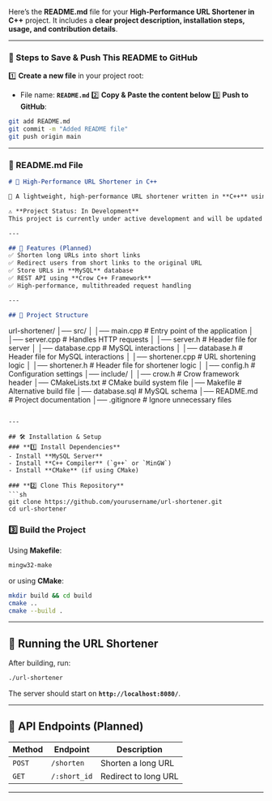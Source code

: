 Here’s the **README.md** file for your **High-Performance URL Shortener in C++** project. It includes a **clear project description, installation steps, usage, and contribution details**.

---

### **📌 Steps to Save & Push This README to GitHub**
1️⃣ **Create a new file** in your project root:  
   - File name: **`README.md`**
2️⃣ **Copy & Paste the content below**
3️⃣ **Push to GitHub**:
   ```sh
   git add README.md
   git commit -m "Added README file"
   git push origin main
   ```

---

### **📄 README.md File**
```md
# 🔗 High-Performance URL Shortener in C++

🚀 A lightweight, high-performance URL shortener written in **C++** using **Crow (Web Framework)** and **MySQL**.

⚠️ **Project Status: In Development**  
This project is currently under active development and will be updated soon.

---

## 📌 Features (Planned)
✅ Shorten long URLs into short links  
✅ Redirect users from short links to the original URL  
✅ Store URLs in **MySQL** database  
✅ REST API using **Crow C++ Framework**  
✅ High-performance, multithreaded request handling  

---

## 📂 Project Structure
```
url-shortener/
│── src/
│   │── main.cpp            # Entry point of the application
│   │── server.cpp          # Handles HTTP requests
│   │── server.h            # Header file for server
│   │── database.cpp        # MySQL interactions
│   │── database.h          # Header file for MySQL interactions
│   │── shortener.cpp       # URL shortening logic
│   │── shortener.h         # Header file for shortener logic
│   │── config.h            # Configuration settings
│── include/
│   │── crow.h              # Crow framework header
│── CMakeLists.txt          # CMake build system file
│── Makefile                # Alternative build file
│── database.sql            # MySQL schema
│── README.md               # Project documentation
│── .gitignore              # Ignore unnecessary files
```

---

## 🛠 Installation & Setup
### **1️⃣ Install Dependencies**
- Install **MySQL Server**
- Install **C++ Compiler** (`g++` or `MinGW`)
- Install **CMake** (if using CMake)

### **2️⃣ Clone This Repository**
```sh
git clone https://github.com/yourusername/url-shortener.git
cd url-shortener
```

### **3️⃣ Build the Project**
Using **Makefile**:
```sh
mingw32-make
```
or using **CMake**:
```sh
mkdir build && cd build
cmake ..
cmake --build .
```

---

## 🚀 Running the URL Shortener
After building, run:
```sh
./url-shortener
```
The server should start on **`http://localhost:8080/`**.

---

## 📖 API Endpoints (Planned)
| Method | Endpoint       | Description          |
|--------|---------------|----------------------|
| `POST` | `/shorten`    | Shorten a long URL  |
| `GET`  | `/:short_id`  | Redirect to long URL |

---

